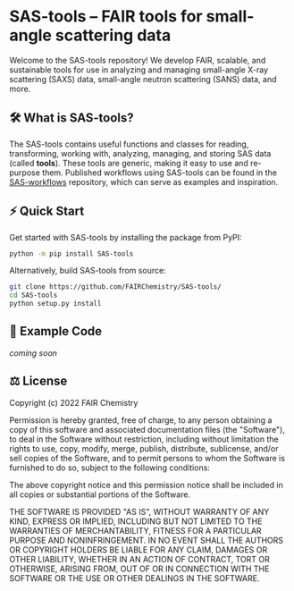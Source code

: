 # SAS-tools – FAIR tools for small-angle scattering data

Welcome to the SAS-tools repository! We develop FAIR, scalable, and sustainable tools for use in analyzing and managing small-angle X-ray scattering (SAXS) data, small-angle neutron scattering (SANS) data, and more.

## 🛠️ What is SAS-tools?

The SAS-tools contains useful functions and classes for reading, transforming, working with, analyzing, managing, and storing SAS data (called **tools**). These tools are generic, making it easy to use and re-purpose them. Published workflows using SAS-tools can be found in the [SAS-workflows](https://github.com/FAIRChemistry/SAS-workflows) repository, which can serve as examples and inspiration.

## ⚡️ Quick Start

Get started with SAS-tools by installing the package from PyPI:

```bash
python -m pip install SAS-tools
```

Alternatively, build SAS-tools from source:

```bash
git clone https://github.com/FAIRChemistry/SAS-tools/
cd SAS-tools
python setup.py install
```

## 🔖 Example Code

*coming soon*

## ⚖️ License

Copyright (c) 2022 FAIR Chemistry

Permission is hereby granted, free of charge, to any person obtaining a copy of this software and associated documentation files (the "Software"), to deal in the Software without restriction, including without limitation the rights to use, copy, modify, merge, publish, distribute, sublicense, and/or sell copies of the Software, and to permit persons to whom the Software is furnished to do so, subject to the following conditions:

The above copyright notice and this permission notice shall be included in all copies or substantial portions of the Software.

THE SOFTWARE IS PROVIDED "AS IS", WITHOUT WARRANTY OF ANY KIND, EXPRESS OR IMPLIED, INCLUDING BUT NOT LIMITED TO THE WARRANTIES OF MERCHANTABILITY, FITNESS FOR A PARTICULAR PURPOSE AND NONINFRINGEMENT. IN NO EVENT SHALL THE AUTHORS OR COPYRIGHT HOLDERS BE LIABLE FOR ANY CLAIM, DAMAGES OR OTHER LIABILITY, WHETHER IN AN ACTION OF CONTRACT, TORT OR OTHERWISE, ARISING FROM, OUT OF OR IN CONNECTION WITH THE SOFTWARE OR THE USE OR OTHER DEALINGS IN THE SOFTWARE.
